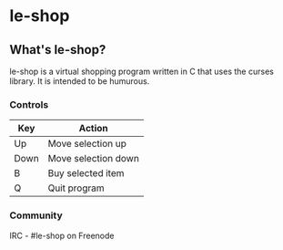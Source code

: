 # le-shop #

## What's le-shop? ##

le-shop is a virtual shopping program written
in C that uses the curses library. It is intended to
be humurous.

### Controls ###

Key           | Action
------------- | -------------
Up            | Move selection up
Down          | Move selection down
B             | Buy selected item
Q             | Quit program

### Community ###

IRC - #le-shop on Freenode
